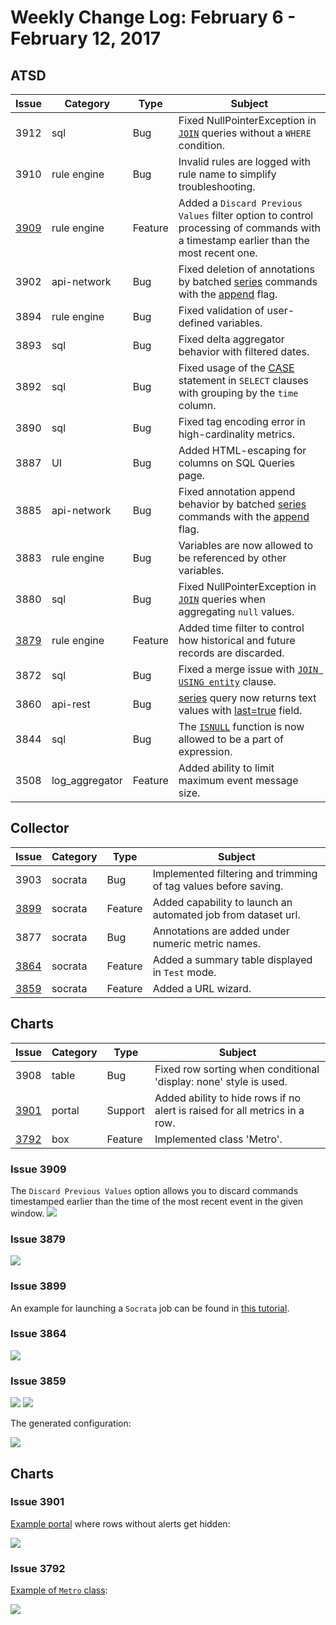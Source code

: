 # Weekly Change Log: February 6 - February 12, 2017

## ATSD

| Issue| Category       | Type    | Subject                                                                              |
|------|----------------|---------|--------------------------------------------------------------------------------------|
| 3912 | sql            | Bug     | Fixed NullPointerException in [`JOIN`](../../sql#join) queries without a `WHERE` condition.                                                                                                          |
| 3910 | rule engine    | Bug     | Invalid rules are logged with rule name to simplify troubleshooting.                                    |
| [3909](#issue-3909) | rule engine    | Feature | Added a `Discard Previous Values` filter option to control processing of commands with a timestamp earlier than the most recent one.                                                                                                               |
| 3902 | api-network    | Bug     | Fixed deletion of annotations by batched [series](../../api/network/series.md#series-command) commands with the [append](../../api/network/series.md#text-append) flag.                                            |
| 3894 | rule engine    | Bug     | Fixed validation of user-defined variables. |
| 3893 | sql            | Bug     | Fixed delta aggregator behavior with filtered dates.                                  |
| 3892 | sql            | Bug     | Fixed usage of the [CASE](../../sql#case) statement in `SELECT` clauses with grouping by the `time` column.    |
| 3890 | sql            | Bug     | Fixed tag encoding error in high-cardinality metrics.                                 |
| 3887 | UI             | Bug     | Added HTML-escaping for columns on SQL Queries page.                                  |
| 3885 | api-network    | Bug     | Fixed annotation append behavior by batched [series](../../api/network/series.md#series-command) commands with the [append](../../api/network/series.md#text-append) flag.                                             |
| 3883 | rule engine    | Bug     | Variables are now allowed to be referenced by other variables.                            |
| 3880 | sql            | Bug     | Fixed NullPointerException in [`JOIN`](../../sql#join) queries when aggregating `null` values.   |
| [3879](#issue-3879) | rule engine    | Feature | Added time filter to control how historical and future records are discarded.                                                                    |
| 3872 | sql            | Bug     | Fixed a merge issue with [`JOIN USING entity`](../../sql#join-with-using-entity) clause.              |
| 3860 | api-rest       | Bug     | [series](../../api/network/series.md#series-command) query now returns text values with [last=true](../../api/data/series/query.md#control-filter-fields) field.                                                             |
| 3844 | sql            | Bug     | The [`ISNULL`](../../sql#join) function is now allowed to be a part of expression.               |
| 3508 | log_aggregator | Feature | Added ability to limit maximum event message size.                                          |

## Collector

| Issue| Category       | Type    | Subject                                                                              |
|------|----------------|---------|--------------------------------------------------------------------------------------|
| 3903 | socrata        | Bug     | Implemented filtering and trimming of tag values before saving.                                      |
| [3899](#issue-3899) | socrata        | Feature | Added capability to launch an automated job from dataset url.                                                |
| 3877 | socrata        | Bug     | Annotations are added under numeric metric names.                                         |
| [3864](#issue-3864) | socrata        | Feature | Added a summary table displayed in `Test` mode.                                            |
| [3859](#issue-3859) | socrata        | Feature | Added a URL wizard.                                                                   |

## Charts

| Issue| Category       | Type    | Subject                                                                              |
|------|----------------|---------|--------------------------------------------------------------------------------------|
| 3908 | table          | Bug     | Fixed row sorting when conditional 'display: none' style is used.                                      |
| [3901](#issue-3901) | portal    | Support | Added ability to hide rows if no alert is raised for all metrics in a row.          |
| [3792](#issue-3792) | box       | Feature | Implemented class 'Metro'.                                                            |

### Issue 3909

The `Discard Previous Values` option allows you to discard commands timestamped earlier than the time of the most recent event in the given window.
![](./Images/Figure_01.png)

### Issue 3879

![](./Images/Figure_02.png)

### Issue 3899

An example for launching a `Socrata` job can be found in [this tutorial](https://github.com/axibase/atsd-use-cases/blob/master/SocrataPython/README.md).

### Issue 3864

![](./Images/Figure_03.png)

### Issue 3859

![](./Images/Figure_04.png)
![](./Images/Figure_05.png)

The generated configuration:

![](./Images/Figure_06.png)

## Charts

### Issue 3901

[Example portal](https://apps.axibase.com/chartlab/bb65c060) where rows without alerts get hidden:

![](./Images/Figure_07.png)

### Issue 3792

[Example of `Metro` class](https://apps.axibase.com/chartlab/6d6ae13c/2/):

![](./Images/Figure_08.png)